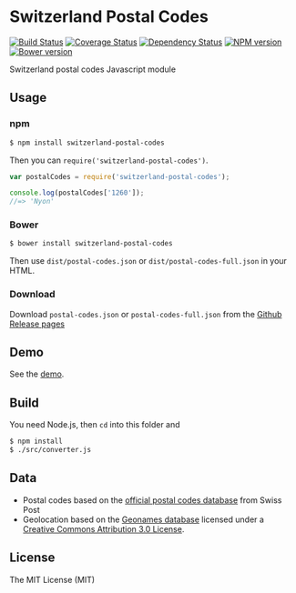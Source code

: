 Switzerland Postal Codes
========================

[![Build Status][travis-image]][travis-url]
[![Coverage Status][coverage-image]][coverage-url]
[![Dependency Status][daviddm-image]][daviddm-url]
[![NPM version][npm-image]][npm-url]
[![Bower version][bower-image]][bower-url]

Switzerland postal codes Javascript module

Usage
-----

### npm

```bash
$ npm install switzerland-postal-codes
```

Then you can `require('switzerland-postal-codes')`.

```js
var postalCodes = require('switzerland-postal-codes');

console.log(postalCodes['1260']);
//=> 'Nyon'
```

### Bower

```bash
$ bower install switzerland-postal-codes
```

Then use `dist/postal-codes.json` or `dist/postal-codes-full.json` in your HTML.

### Download

Download `postal-codes.json` or `postal-codes-full.json` from the  [Github Release pages](https://github.com/williambelle/switzerland-postal-codes/releases)

Demo
----

See the [demo](https://williambelle.github.io/switzerland-postal-codes/).

Build
-----

You need Node.js, then `cd` into this folder and

```bash
$ npm install
$ ./src/converter.js
```

Data
----

  - Postal codes based on the [official postal codes database][1] from Swiss Post
  - Geolocation based on the [Geonames database][2] licensed under a [Creative
    Commons Attribution 3.0 License][3].

License
-------

The MIT License (MIT)

[1]: https://www.post.ch/en/business/a-z-of-subjects/maintaining-customer-addresses/address-master-data
[2]: http://www.geonames.org/
[3]: http://creativecommons.org/licenses/by/3.0/
[npm-image]: https://img.shields.io/npm/v/switzerland-postal-codes.svg
[npm-url]: https://www.npmjs.com/package/switzerland-postal-codes
[bower-image]: https://img.shields.io/bower/v/switzerland-postal-codes.svg
[bower-url]: http://bower.io/search/?q=switzerland-postal-codes
[travis-image]: https://travis-ci.org/williambelle/switzerland-postal-codes.svg?branch=master
[travis-url]: https://travis-ci.org/williambelle/switzerland-postal-codes
[coverage-image]: https://coveralls.io/repos/github/williambelle/switzerland-postal-codes/badge.svg
[coverage-url]: https://coveralls.io/github/williambelle/switzerland-postal-codes
[daviddm-image]: https://david-dm.org/williambelle/switzerland-postal-codes/status.svg
[daviddm-url]: https://david-dm.org/williambelle/switzerland-postal-codes
